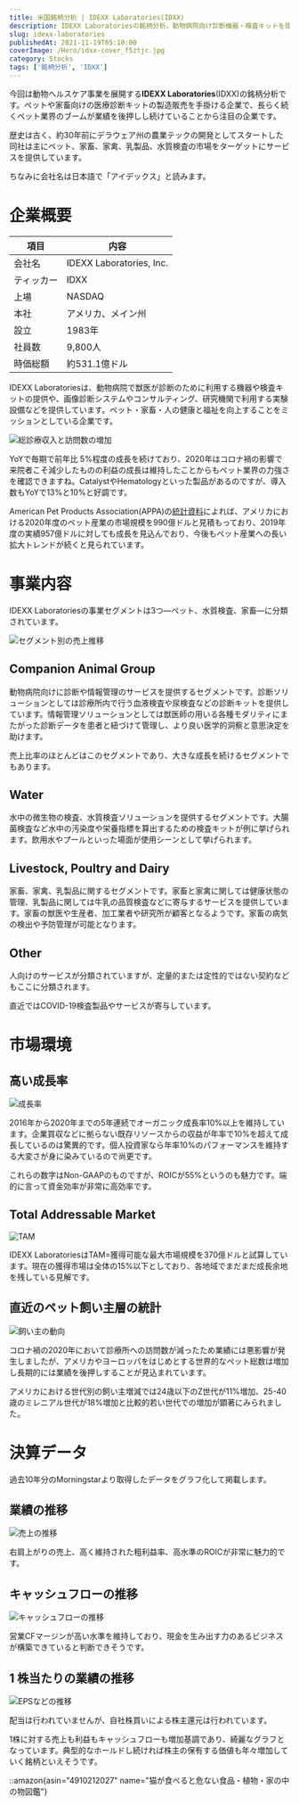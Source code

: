```yaml
---
title: 米国銘柄分析 | IDEXX Laboratories(IDXX)
description: IDEXX Laboratoriesの銘柄分析。動物病院向け診断機器・検査キットを提供する動物ヘルスケア企業。30年の歴史、5年連続10%以上のオーガニック成長、ROIC55%の高効率経営でペット市場拡大の恩恵を受ける高品質成長株の詳細分析。
slug: idexx-laboratories
publishedAt: 2021-11-19T05:10:00
coverImage: /Hero/idxx-cover_f5ztjc.jpg
category: Stocks
tags: ['銘柄分析', 'IDXX']
---
```


今回は動物ヘルスケア事業を展開する**IDEXX Laboratories**(IDXX)の銘柄分析です。ペットや家畜向けの医療診断キットの製造販売を手掛ける企業で、長らく続くペット業界のブームが業績を後押しし続けていることから注目の企業です。

歴史は古く、約30年前にデラウェア州の農業テックの開発としてスタートした同社は主にペット、家畜、家禽、乳製品、水質検査の市場をターゲットにサービスを提供しています。

ちなみに会社名は日本語で「アイデックス」と読みます。

# 企業概要

| 項目       | 内容                     |
| ---------- | ------------------------ |
| 会社名     | IDEXX Laboratories, Inc. |
| ティッカー | IDXX                     |
| 上場       | NASDAQ                   |
| 本社       | アメリカ、メイン州       |
| 設立       | 1983年                   |
| 社員数     | 9,800人                  |
| 時価総額   | 約531.1億ドル            |

IDEXX Laboratoriesは、動物病院で獣医が診断のために利用する機器や検査キットの提供や、画像診断システムやコンサルティング、研究機関で利用する実験設備などを提供しています。ペット・家畜・人の健康と福祉を向上することをミッションとしている企業です。

![総診療収入と訪問数の増加](/Stocks/idxx-growth_asajog.jpg)

YoYで毎期で前年比 5%程度の成長を続けており、2020年はコロナ禍の影響で来院者こそ減少したものの利益の成長は維持したことからもペット業界の力強さを確認できますね。CatalystやHematologyといった製品があるのですが、導入数もYoYで13%と10%と好調です。

American Pet Products Association(APPA)の[統計資料](https://www.americanpetproducts.org/press_industrytrends.asp)によれば、アメリカにおける2020年度のペット産業の市場規模を990億ドルと見積もっており、2019年度の実績957億ドルに対しても成長を見込んでおり、今後もペット産業への長い拡大トレンドが続くと見られています。

# 事業内容

IDEXX Laboratoriesの事業セグメントは3つ―ペット、水質検査、家畜―に分類されています。

![セグメント別の売上推移](/Stocks/idxx-segment_mol9vi.png 'セグメント別の売上推移')

## Companion Animal Group

動物病院向けに診断や情報管理のサービスを提供するセグメントです。診断ソリューションとしては診療所内で行う血液検査や尿検査などの診断キットを提供しています。情報管理ソリューションとしては獣医師の用いる各種モダリティにまたがった診断データを患者と紐づけて管理し、より良い医学的洞察と意思決定を助けます。

売上比率のほとんどはこのセグメントであり、大きな成長を続けるセグメントでもあります。

## Water

水中の微生物の検査、水質検査ソリューションを提供するセグメントです。大腸菌検査など水中の汚染度や栄養指標を算出するための検査キットが例に挙げられます。飲用水やプールといった場面が使用シーンとして挙げられます。

## Livestock, Poultry and Dairy

家畜、家禽、乳製品に関するセグメントです。家畜と家禽に関しては健康状態の管理、乳製品に関しては牛乳の品質検査などに寄与するサービスを提供しています。家畜の獣医や生産者、加工業者や研究所が顧客となるようです。家畜の病気の検出や予防管理が可能となります。

## Other

人向けのサービスが分類されていますが、定量的または定性的ではない契約などもここに分類されます。

直近ではCOVID-19検査製品やサービスが寄与しています。

# 市場環境

## 高い成長率

![成長率](/Stocks/idxx-growth.jpg)

2016年から2020年までの5年連続でオーガニック成長率10%以上を維持しています。企業買収などに拠らない既存リソースからの収益が年率で10%を超えて成長しているのは驚異的です。個人投資家なら年率10%のパフォーマンスを維持する大変さが身に染みているので尚更です。

これらの数字はNon-GAAPのものですが、ROICが55%というのも魅力です。端的に言って資金効率が非常に高効率です。

## Total Addressable Market

![TAM](/Stocks/idxx-tam.jpg)

IDEXX LaboratoriesはTAM=獲得可能な最大市場規模を370億ドルと試算しています。現在の獲得市場は全体の15%以下としており、各地域でまだまだ成長余地を残している見解です。

## 直近のペット飼い主層の統計

![飼い主の動向](/Stocks/idxx-petparents.jpg)

コロナ禍の2020年において診療所への訪問数が減ったため業績には悪影響が発生しましたが、アメリカやヨーロッパをはじめとする世界的なペット総数は増加し長期的には業績を後押しすることが見込まれています。

アメリカにおける世代別の飼い主増減では24歳以下のZ世代が11%増加、25-40歳のミレニアル世代が18%増加と比較的若い世代での増加が顕著にみられました。

# 決算データ

過去10年分のMorningstarより取得したデータをグラフ化して掲載します。

## 業績の推移

![売上の推移](/Stocks/idxx-revenue_zimybj.png)

右肩上がりの売上、高く維持された粗利益率、高水準のROICが非常に魅力的です。

## キャッシュフローの推移

![キャッシュフローの推移](/Stocks/idxx-cashflow_jrjhs0.png)

営業CFマージンが高い水準を維持しており、現金を生み出す力のあるビジネスが構築できていると判断できそうです。

## 1 株当たりの業績の推移

![EPSなどの推移](/Stocks/idxx-eps_sjxma4.png)

配当は行われていませんが、自社株買いによる株主還元は行われています。

1株に対する売上も利益もキャッシュフローも増加基調であり、綺麗なグラフとなっています。典型的なホールドし続ければ株主の保有する価値も年々増加していく銘柄といえそうです。

::amazon{asin="4910212027" name="猫が食べると危ない食品・植物・家の中の物図鑑"}
